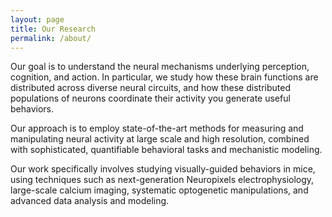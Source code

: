 ```yaml
---
layout: page
title: Our Research
permalink: /about/
---
```


<p>Our goal is to understand the neural mechanisms underlying perception, cognition, and action. In particular, we study how these brain functions are distributed across diverse neural circuits, and how these distributed populations of neurons coordinate their activity you generate useful behaviors. </p>

<p>Our approach is to employ state-of-the-art methods for measuring and manipulating neural activity at large scale and high resolution, combined with sophisticated, quantifiable behavioral tasks and mechanistic modeling. </p>

<p>Our work specifically involves studying visually-guided behaviors in mice, using techniques such as next-generation Neuropixels electrophysiology, large-scale calcium imaging, systematic optogenetic manipulations, and advanced data analysis and modeling. </p>


